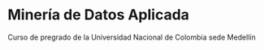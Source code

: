 # Minería de Datos Aplicada

Curso de pregrado de la Universidad Nacional de Colombia sede Medellín 
